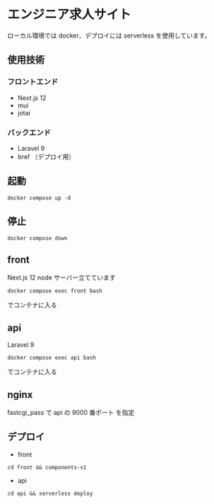 # エンジニア求人サイト

ローカル環境では docker、デプロイには serverless を使用しています。

## 使用技術

### フロントエンド

- Next.js 12
- mui
- jotai

### バックエンド

- Laravel 9
- bref （デプロイ用）

## 起動

```
docker compose up -d
```

## 停止

```
docker compose down
```

## front

Next.js 12
node サーバー立てています

```
docker compose exec front bash
```

でコンテナに入る

## api

Laravel 9

```
docker compose exec api bash
```

でコンテナに入る

## nginx

fastcgi_pass で api の 9000 番ポート を指定

## デプロイ

- front

```
cd front && components-v1
```

- api

```
cd api && serverless deploy
```
